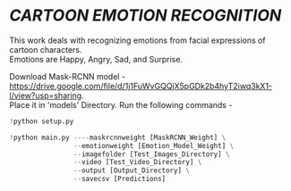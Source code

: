 # *****CARTOON EMOTION RECOGNITION***** 

This work deals with recognizing emotions from facial expressions of cartoon characters. 
<br />
Emotions are Happy, Angry, Sad, and Surprise.

Download Mask-RCNN model - https://drive.google.com/file/d/1j1FuWvGQQjX5pGDk2b4hyT2iwq3kX1-l/view?usp=sharing.
<br />
Place it in 'models' Directory.
Run the following commands - 

```python
!python setup.py
```

```python
!python main.py ----maskrcnnweight [MaskRCNN_Weight] \
                --emotionweight [Emotion_Model_Weight] \
                --imagefolder [Test_Images_Directory] \
                --video [Test_Video_Directory] \
                --output [Output_Directory] \
                --savecsv [Predictions]
```
